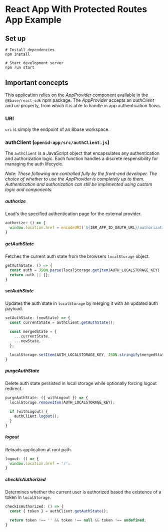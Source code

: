 # React App With Protected Routes App Example

## Set up

```
# Install dependencies
npm install

# Start development server
npm run start
```

## Important concepts

This application relies on the *AppProvider* component available in the `@8base/react-sdk` npm package. The *AppProvider* accepts an *authClient* and *uri* property, from which it is able to handle in app authentication flows. 

### URI
`uri` is simply the endpoint of an 8base workspace. 

### authClient (`openid-app/src/authClient.js`)

The `authClient` is a JavaScript object that encapsulates any authentication and authorization logic. Each function handles a discrete respensibility for managing the auth lifecycle.

*Note: These following are controlled fully by the front-end developer. The choice of whether to use the AppProvider is completely up to them. Authentication and authorization can still be implimented using custom logic and components.*

##### authorize
Load's the specified authentication page for the external provider.
```javascript
authorize: () => {
  window.location.href = encodeURI(`${IBM_APP_ID_OAUTH_URL}/authorization?client_id=${IBM_APP_ID_CLIENT_ID}&scope=openid&response_type=code&redirect_uri=http://localhost:3000/auth`);
}
```

##### getAuthState
Fetches the current auth state from the browsers `localStorage` object.
```javascript
getAuthState: () => {
  const auth = JSON.parse(localStorage.getItem(AUTH_LOCALSTORAGE_KEY) || '{}');
  return auth || {};
}
```

##### setAuthState
Updates the auth state in `localStorage` by merging it with an updated auth payload. 
```javascript
setAuthState: (newState) => {
  const currentState = authClient.getAuthState();

  const mergedState = {
    ...currentState,
    ...newState,
  };

  localStorage.setItem(AUTH_LOCALSTORAGE_KEY, JSON.stringify(mergedState));
}
````

##### purgeAuthState
Delete auth state persisted in local storage while optionally forcing logout redirect.
```javascript
purgeAuthState: ({ withLogout }) => {
  localStorage.removeItem(AUTH_LOCALSTORAGE_KEY);

  if (withLogout) {
    authClient.logout();
  }
}
 ```

##### logout
Reloads application at root path.
```javascript
logout: () => {
  window.location.href = '/';
}
```

##### checkIsAuthorized
Determines whether the current user is authorized based the existence of a token in `localStorage`.

```javascript
checkIsAuthorized: () => {
  const { token } = authClient.getAuthState();

  return token !== '' && token !== null && token !== undefined;
}
```